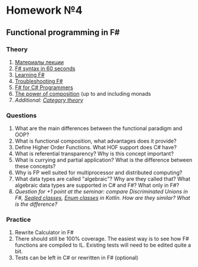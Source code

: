 # Homework №4

## Functional programming in F#

### Theory
 1. [Материалы лекции](https://docs.google.com/presentation/d/1wNLLm4mgdve8BnMIxaEajKHLV401-l_8PR0vg91UBqs/edit#slide=id.p100)
 2. [F# syntax in 60 seconds](https://fsharpforfunandprofit.com/posts/fsharp-in-60-seconds/)
 3. [Learning F#](https://fsharpforfunandprofit.com/learning-fsharp/)
 4. [Troubleshooting F#](https://fsharpforfunandprofit.com/troubleshooting-fsharp/)
 5. [F# for C# Programmers](https://fsharpforfunandprofit.com/csharp/)
 6. [The power of composition](https://www.youtube.com/watch?v=oquuPOkz8xo) (up to and including monads
 7. *Additional: [Category theory](https://en.wikipedia.org/wiki/Category_theory)*

### Questions
 1. What are the main differences between the functional paradigm and OOP?
 2. What is functional composition, what advantages does it provide?
 3. Define Higher Order Functions. What HOF support does C# have?
 4. What is referential transparency? Why is this concept important?
 5. What is currying and partial application? What is the difference between these concepts?
 6. Why is FP well suited for multiprocessor and distributed computing?
 7. What data types are called "algebraic"? Why are they called that? What algebraic data types are supported in C# and F#? What only in F#?
 8. *Question for +1 point at the seminar: compare Discriminated Unions in F#, [*Sealed classes*](https://kotlinlang.org/docs/sealed-classes.html), [Enum classes](https://kotlinlang.org/docs/enum-classes.html ) in Kotlin. How are they similar? What is the difference?*

### Practice
 1. Rewrite Calculator in F#
 2. There should still be 100% coverage. The easiest way is to see how F# functions are compiled to IL. Existing tests will need to be edited quite a bit.
 3. Tests can be left in C# or rewritten in F# (optional)
